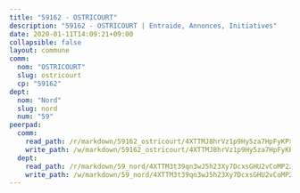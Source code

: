 ```yaml
---
title: "59162 - OSTRICOURT"
description: "59162 - OSTRICOURT | Entraide, Annonces, Initiatives"
date: 2020-01-11T14:09:21+09:00
collapsible: false
layout: commune
comm:
  nom: "OSTRICOURT"
  slug: ostricourt
  cp: "59162"
dept:
  nom: "Nord"
  slug: nord
  num: "59"
peerpad:
  comm:
    read_path: /r/markdown/59162_ostricourt/4XTTMJ8hrVz1p9Hy5za7HpFyKPxhrY86Mjh8yADy2UiwpQpo3
    write_path: /w/markdown/59162_ostricourt/4XTTMJ8hrVz1p9Hy5za7HpFyKPxhrY86Mjh8yADy2UiwpQpo3-K3TgV2w3WFvcFq5duu9rWiWF1XmUqJBbbgDSTsyeBR7tfDYmxVTnaDcM67JzKoZqsk6kdc6a8HgLj13P6D5jSTrTE7Vp4ketrFHkmM14ivqpP1cYTXNfHBgbRY7A2HJWbK1AKXzH
  dept:
    read_path: /r/markdown/59_nord/4XTTM3t39qn3wJ5h23Xy7DcxsGHU2vCoMP2z3iS4TUn3TrtdJ
    write_path: /w/markdown/59_nord/4XTTM3t39qn3wJ5h23Xy7DcxsGHU2vCoMP2z3iS4TUn3TrtdJ-K3TgTuZGkuZqXfr6fpmH7pGsMT6ndvZQMyRDze5QBt7XScLWHoBi246kLoDKpTH2Yo4f3AFSSJqGc2ozvNww7qPLqsDjpvahxCbQ6F5znbfjp6kVgaDcTYc9LyhwSfYuCevnvZUQ
---
```


